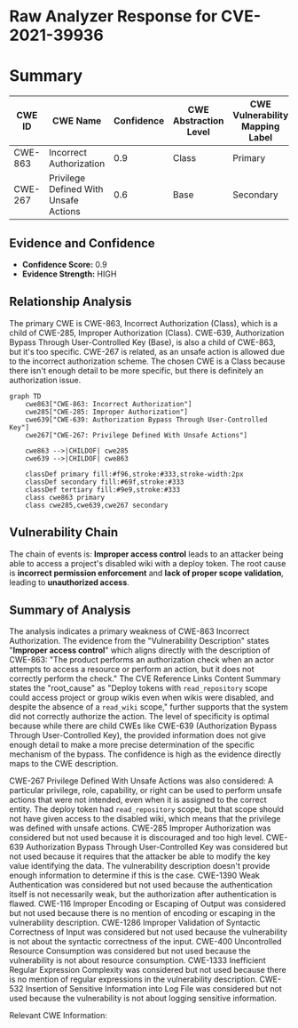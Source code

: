 # Raw Analyzer Response for CVE-2021-39936

# Summary
| CWE ID | CWE Name | Confidence | CWE Abstraction Level | CWE Vulnerability Mapping Label | CWE-Vulnerability Mapping Notes |
|---|---|---|---|---|---|
| CWE-863 | Incorrect Authorization | 0.9 | Class | Primary | Allowed-with-Review |
| CWE-267 | Privilege Defined With Unsafe Actions | 0.6 | Base | Secondary | Allowed |

## Evidence and Confidence

*   **Confidence Score:** 0.9
*   **Evidence Strength:** HIGH

## Relationship Analysis
The primary CWE is CWE-863, Incorrect Authorization (Class), which is a child of CWE-285, Improper Authorization (Class). CWE-639, Authorization Bypass Through User-Controlled Key (Base), is also a child of CWE-863, but it's too specific. CWE-267 is related, as an unsafe action is allowed due to the incorrect authorization scheme. The chosen CWE is a Class because there isn't enough detail to be more specific, but there is definitely an authorization issue.

```mermaid
graph TD
    cwe863["CWE-863: Incorrect Authorization"]
    cwe285["CWE-285: Improper Authorization"]
    cwe639["CWE-639: Authorization Bypass Through User-Controlled Key"]
    cwe267["CWE-267: Privilege Defined With Unsafe Actions"]

    cwe863 -->|CHILDOF| cwe285
    cwe639 -->|CHILDOF| cwe863

    classDef primary fill:#f96,stroke:#333,stroke-width:2px
    classDef secondary fill:#69f,stroke:#333
    classDef tertiary fill:#9e9,stroke:#333
    class cwe863 primary
    class cwe285,cwe639,cwe267 secondary
```

## Vulnerability Chain
The chain of events is: **Improper access control** leads to an attacker being able to access a project's disabled wiki with a deploy token. The root cause is **incorrect permission enforcement** and **lack of proper scope validation**, leading to **unauthorized access**.

## Summary of Analysis
The analysis indicates a primary weakness of CWE-863 Incorrect Authorization. The evidence from the "Vulnerability Description" states "**Improper access control**" which aligns directly with the description of CWE-863: "The product performs an authorization check when an actor attempts to access a resource or perform an action, but it does not correctly perform the check." The CVE Reference Links Content Summary states the "root_cause" as "Deploy tokens with `read_repository` scope could access project or group wikis even when wikis were disabled, and despite the absence of a `read_wiki` scope," further supports that the system did not correctly authorize the action. The level of specificity is optimal because while there are child CWEs like CWE-639 (Authorization Bypass Through User-Controlled Key), the provided information does not give enough detail to make a more precise determination of the specific mechanism of the bypass. The confidence is high as the evidence directly maps to the CWE description.

CWE-267 Privilege Defined With Unsafe Actions was also considered: A particular privilege, role, capability, or right can be used to perform unsafe actions that were not intended, even when it is assigned to the correct entity. The deploy token had `read_repository` scope, but that scope should not have given access to the disabled wiki, which means that the privilege was defined with unsafe actions.
CWE-285 Improper Authorization was considered but not used because it is discouraged and too high level.
CWE-639 Authorization Bypass Through User-Controlled Key was considered but not used because it requires that the attacker be able to modify the key value identifying the data. The vulnerability description doesn't provide enough information to determine if this is the case.
CWE-1390 Weak Authentication was considered but not used because the authentication itself is not necessarily weak, but the authorization after authentication is flawed.
CWE-116 Improper Encoding or Escaping of Output was considered but not used because there is no mention of encoding or escaping in the vulnerability description.
CWE-1286 Improper Validation of Syntactic Correctness of Input was considered but not used because the vulnerability is not about the syntactic correctness of the input.
CWE-400 Uncontrolled Resource Consumption was considered but not used because the vulnerability is not about resource consumption.
CWE-1333 Inefficient Regular Expression Complexity was considered but not used because there is no mention of regular expressions in the vulnerability description.
CWE-532 Insertion of Sensitive Information into Log File was considered but not used because the vulnerability is not about logging sensitive information.

Relevant CWE Information: